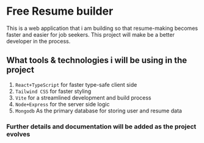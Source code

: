 # Free Resume builder

This is a web application that i am building so that resume-making becomes faster and easier for job seekers. This project will make be a better developer in the process.

## What tools & technologies i will be using in the project

1. `React+TypeScript` for faster type-safe client side
2. `Tailwind CSS` for faster styling
3. `Vite` for a streamlined development and build process
4. `Node+Express` for the server side logic
5. `Mongodb` As the primary database for storing user and resume data

### Further details and documentation will be added as the project evolves
